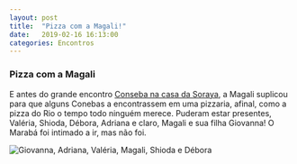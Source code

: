 ```yaml
---
layout: post
title:  "Pizza com a Magali!"
date:   2019-02-16 16:13:00
categories: Encontros
---
```


### Pizza com a Magali

E antes do grande encontro [Conseba na casa da Soraya](https://zullus.github.io/consebas/encontros/2019/02/09/churrasco-na-soraya.html "Churrasco na Soraya"), a Magali suplicou para que alguns Conebas a encontrassem em uma pizzaria, afinal, como a pizza do Rio o tempo todo ninguém merece. Puderam estar presentes, Valéria, Shioda, Débora, Adriana e claro, Magali e sua filha Giovanna! O Marabá foi intimado a ir, mas não foi.

![Giovanna, Adriana, Valéria, Magali, Shioda e Débora](https://s3-us-west-2.amazonaws.com/consebas/pizza-com-a-magali.jpg=250x "Pizza com a Magali")
